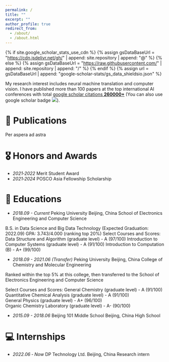 ```yaml
---
permalink: /
title: ""
excerpt: ""
author_profile: true
redirect_from: 
  - /about/
  - /about.html
---
```


{% if site.google_scholar_stats_use_cdn %}
{% assign gsDataBaseUrl = "https://cdn.jsdelivr.net/gh/" | append: site.repository | append: "@" %}
{% else %}
{% assign gsDataBaseUrl = "https://raw.githubusercontent.com/" | append: site.repository | append: "/" %}
{% endif %}
{% assign url = gsDataBaseUrl | append: "google-scholar-stats/gs_data_shieldsio.json" %}

<span class='anchor' id='about-me'></span>

My research interest includes neural machine translation and computer vision. I have published more than 100 papers at the top international AI conferences with total <a href='https://scholar.google.com/citations?user=-3B1n-4AAAAJ'>google scholar citations <strong><span id='total_cit'>260000+</span></strong></a> (You can also use google scholar badge <a href='https://scholar.google.com/citations?user=-3B1n-4AAAAJ'><img src="https://img.shields.io/endpoint?url={{ url | url_encode }}&logo=Google%20Scholar&labelColor=f6f6f6&color=9cf&style=flat&label=citations"></a>).


# 📝 Publications 

Per aspera ad astra

# 🎖 Honors and Awards
 - *2021‑2022* Merit Student Award 
 - *2021‑2024* POSCO Asia Fellowship Scholarship 

# 📖 Educations
- *2018.09 - Current* Peking University Beijing, China
School of Electronics Engineering and Computer Science

B.S. in Data Science and Big Data Technology (Expected Graduation: 2022.09)
GPA: 3.743/4.000 (ranking top 20%)
Select Courses and Scores:
Data Structure and Algorithm (graduate level) - A (97/100)
Introduction to Computer Systems (graduate level) - A (91/100)
Introduction to Computation (B) - A+ (99/100)

- *2018.09 - 2021.06 (Transfer)* Peking University Beijing, China
College of Chemistry and Molecular Engineering

Ranked within the top 5% at this college, then transferred to the School of Electronics Engineering and Computer Science

Select Courses and Scores:
  General Chemistry (graduate level) - A (91/100)
  Quantitative Chemical Analysis (graduate level) - A (91/100)  
  General Physics (graduate level) - A+ (96/100)  
  Organic Chemistry Laboratory (graduate level) - A- (90/100)
  
- *2015.09 - 2018.06* Beijing 101 Middle School Beijing, China
High School

# 💻 Internships
- *2022.06 ‑ Now* DP Technology Ltd. Beijing, China
Research intern 
